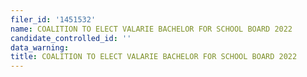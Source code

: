 ```yaml
---
filer_id: '1451532'
name: COALITION TO ELECT VALARIE BACHELOR FOR SCHOOL BOARD 2022
candidate_controlled_id: ''
data_warning:
title: COALITION TO ELECT VALARIE BACHELOR FOR SCHOOL BOARD 2022
---
```


